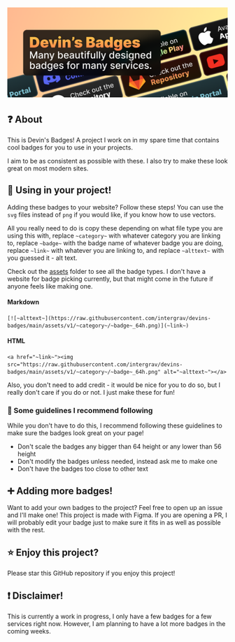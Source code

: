 # ![Devin's Badges: Many beautifully designed badges for many services. Shows some of the badges as examples](assets/v1/db-assets/banner_512h.png)
## ❓ About
This is Devin's Badges! A project I work on in my spare time that contains cool badges for you to use in your projects.

I aim to be as consistent as possible with these. I also try to make these look great on most modern sites.

## 📰 Using in your project!
Adding these badges to your website? Follow these steps! You can use the `svg` files instead of `png` if you would like, if you know how to use vectors.

All you really need to do is copy these depending on what file type you are using this with, replace `~category~` with whatever category you are linking to, replace `~badge~` with the badge name of whatever badge you are doing, replace `~link~` with whatever you are linking to, and replace `~alttext~` with you guessed it - alt text. 

Check out the [assets](https://github.com/intergrav/devins-badges/tree/main/assets) folder to see all the badge types. I don't have a website for badge picking currently, but that might come in the future if anyone feels like making one.

#### Markdown
`[![~alttext~](https://raw.githubusercontent.com/intergrav/devins-badges/main/assets/v1/~category~/~badge~_64h.png)](~link~)`

#### HTML
`<a href="~link~"><img src="https://raw.githubusercontent.com/intergrav/devins-badges/main/assets/v1/~category~/~badge~_64h.png" alt="~alttext~"></a>`

Also, you don't need to add credit - it would be nice for you to do so, but I really don't care if you do or not. I just make these for fun!

### 📄 Some guidelines I recommend following
While you don't have to do this, I recommend following these guidelines to make sure the badges look great on your page!
- Don't scale the badges any bigger than 64 height or any lower than 56 height
- Don't modify the badges unless needed, instead ask me to make one
- Don't have the badges too close to other text

## ➕ Adding more badges!
Want to add your own badges to the project? Feel free to open up an issue and I'll make one! This project is made with Figma. If you are opening a PR, I will probably edit your badge just to make sure it fits in as well as possible with the rest.

## ⭐ Enjoy this project?
Please star this GitHub repository if you enjoy this project!

## ❗ Disclaimer!
This is currently a work in progress, I only have a few badges for a few services right now. However, I am planning to have a lot more badges in the coming weeks.